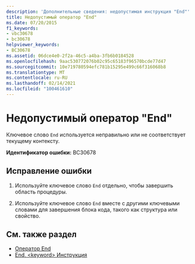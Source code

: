 ```yaml
---
description: 'Дополнительные сведения: недопустимая инструкция "End"'
title: Недопустимый оператор "End"
ms.date: 07/20/2015
f1_keywords:
- vbc30678
- bc30678
helpviewer_keywords:
- BC30678
ms.assetid: 06dce4e0-2f2a-46c5-a4ba-3fb6b0184528
ms.openlocfilehash: 9aac530772076b02c95c65183f96570bcde77d47
ms.sourcegitcommit: 10e719780594efc781b15295e499c66f316068b8
ms.translationtype: MT
ms.contentlocale: ru-RU
ms.lasthandoff: 02/14/2021
ms.locfileid: "100461610"
---
```

# <a name="end-statement-not-valid"></a>Недопустимый оператор "End"

Ключевое слово `End` используется неправильно или не соответствует текущему контексту.  
  
 **Идентификатор ошибки:** BC30678  
  
## <a name="to-correct-this-error"></a>Исправление ошибки  
  
1. Используйте ключевое слово `End` отдельно, чтобы завершить область процедуры.  
  
2. Используйте ключевое слово `End` вместе с другими ключевыми словами для завершения блока кода, такого как структура или свойство.  
  
## <a name="see-also"></a>См. также раздел

- [Оператор End](../language-reference/statements/end-statement.md)
- [End, \<keyword> Инструкция](../language-reference/statements/end-keyword-statement.md)
